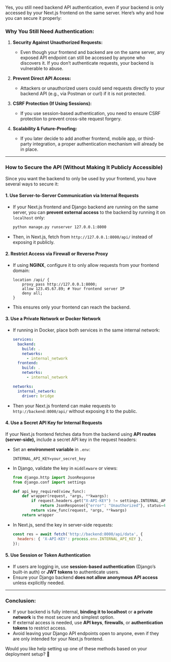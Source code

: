 Yes, you still need backend API authentication, even if your backend is only accessed by your Next.js frontend on the same server. Here’s why and how you can secure it properly:

### **Why You Still Need Authentication:**

1. **Security Against Unauthorized Requests:**

   - Even though your frontend and backend are on the same server, any exposed API endpoint can still be accessed by anyone who discovers it. If you don’t authenticate requests, your backend is vulnerable to abuse.

2. **Prevent Direct API Access:**

   - Attackers or unauthorized users could send requests directly to your backend API (e.g., via Postman or curl) if it is not protected.

3. **CSRF Protection (If Using Sessions):**

   - If you use session-based authentication, you need to ensure CSRF protection to prevent cross-site request forgery.

4. **Scalability & Future-Proofing:**
   - If you later decide to add another frontend, mobile app, or third-party integration, a proper authentication mechanism will already be in place.

---

### **How to Secure the API (Without Making It Publicly Accessible)**

Since you want the backend to only be used by your frontend, you have several ways to secure it:

#### **1. Use Server-to-Server Communication via Internal Requests**

- If your Next.js frontend and Django backend are running on the same server, you can **prevent external access** to the backend by running it on `localhost` only:
  ```sh
  python manage.py runserver 127.0.0.1:8000
  ```
- Then, in Next.js, fetch from `http://127.0.0.1:8000/api/` instead of exposing it publicly.

#### **2. Restrict Access via Firewall or Reverse Proxy**

- If using **NGINX**, configure it to only allow requests from your frontend domain:
  ```nginx
  location /api/ {
      proxy_pass http://127.0.0.1:8000;
      allow 123.45.67.89; # Your frontend server IP
      deny all;
  }
  ```
- This ensures only your frontend can reach the backend.

#### **3. Use a Private Network or Docker Network**

- If running in Docker, place both services in the same internal network:

  ```yaml
  services:
    backend:
      build: .
      networks:
        - internal_network
    frontend:
      build: .
      networks:
        - internal_network

  networks:
    internal_network:
      driver: bridge
  ```

- Then your Next.js frontend can make requests to `http://backend:8000/api/` without exposing it to the public.

#### **4. Use a Secret API Key for Internal Requests**

If your Next.js frontend fetches data from the backend using **API routes (server-side),** include a secret API key in the request headers:

- Set an **environment variable** in `.env`:
  ```env
  INTERNAL_API_KEY=your_secret_key
  ```
- In Django, validate the key in `middleware` or views:

  ```python
  from django.http import JsonResponse
  from django.conf import settings

  def api_key_required(view_func):
      def wrapper(request, *args, **kwargs):
          if request.headers.get("X-API-KEY") != settings.INTERNAL_API_KEY:
              return JsonResponse({"error": "Unauthorized"}, status=403)
          return view_func(request, *args, **kwargs)
      return wrapper
  ```

- In Next.js, send the key in server-side requests:
  ```js
  const res = await fetch('http://backend:8000/api/data', {
    headers: { 'X-API-KEY': process.env.INTERNAL_API_KEY },
  });
  ```

#### **5. Use Session or Token Authentication**

- If users are logging in, use **session-based authentication** (Django’s built-in auth) or **JWT tokens** to authenticate users.
- Ensure your Django backend **does not allow anonymous API access** unless explicitly needed.

---

### **Conclusion:**

- If your backend is fully internal, **binding it to localhost** or **a private network** is the most secure and simplest option.
- If external access is needed, use **API keys**, **firewalls**, or **authentication tokens** to restrict access.
- Avoid leaving your Django API endpoints open to anyone, even if they are only intended for your Next.js frontend.

Would you like help setting up one of these methods based on your deployment setup? 🚀
